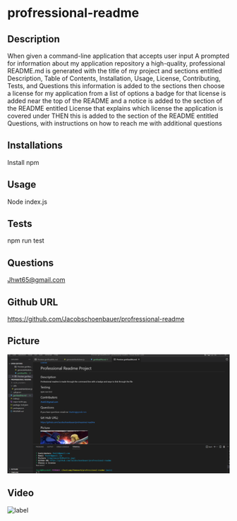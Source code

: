 # profressional-readme
## Description 
When given a command-line application that accepts user input
A prompted for information about my application repository
a high-quality, professional README.md is generated with the title of my project and sections entitled Description, Table of Contents, Installation, Usage, License, Contributing, Tests, and Questions this information is added to the sections 
then choose a license for my application from a list of options
a badge for that license is added near the top of the README and a notice is added to the section of the README entitled License that explains which license the application is covered under
THEN this is added to the section of the README entitled Questions, with instructions on how to reach me with additional questions
## Installations
Install npm
## Usage
Node index.js
## Tests
npm run test

## Questions
Jhwt65@gmail.com

## Github URL
https://github.com/Jacobschoenbauer/profressional-readme

## Picture 
![img](Screenshot%202022-10-30%20094450.png)

## Video
![label](https://courses.bootcampspot.com/courses/2132/grades)